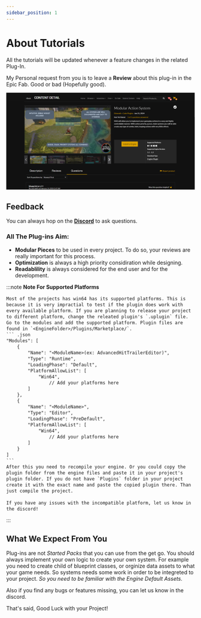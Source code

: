 ```yaml
---
sidebar_position: 1
---
```


# About Tutorials

All the tutorials will be updated whenever a feature changes in the related Plug-In.

My Personal request from you is to leave a **Review** about this plug-in in the Epic Fab. Good or bad (Hopefully good).

![Docs Version Dropdown](./img/T_MarketplaceExample.png)


## Feedback

You can always hop on the  **[Discord](https://discord.gg/HghXuWHJJx)** to ask questions. 


### All The Plug-ins Aim:

- **Modular Pieces** to be used in every project. To do so, your reviews are really important for this process.
- **Optimization** is always a high priority considiration while designing.
- **Readablility** is always considered for the end user and for the development.

:::note
    **Note For Supported Platforms**

    Most of the projects has win64 has its supported platforms. This is because it is very impractial to test if the plugin does work with every available platform. If you are planning to release your project to different platform, change the releated plugin's `.uplugin` file. Go to the modules and add the supported platform. Plugin files are found in `<EngineFolder>/Plugins/Marketplace/`.
    ``` .json
    "Modules": [
		{
			"Name": "<ModuleName>(ex: AdvancedHitTrailerEditor)",
			"Type": "Runtime",
			"LoadingPhase": "Default",
			"PlatformAllowList": [
				"Win64",
                    // Add your platforms here
			]
		},
		{
			"Name": "<ModuleName>",
			"Type": "Editor",
			"LoadingPhase": "PreDefault",
			"PlatformAllowList": [
				"Win64",
                    // Add your platforms here
			]
		}
	]
    ```
    After this you need to recompile your engine. Or you could copy the plugin folder from the engine files and paste it in your project's plugin folder. If you do not have `Plugins` folder in your project create it with the exact name and paste the copied plugin there. Than just compile the project.

    If you have any issues with the incompatible platform, let us know in the discord!
:::

## What We Expect From You

Plug-ins are not *Started Packs* that you can use from the get go. You should always implement your own logic to create your own system.
For example you need to create child of blueprint classes, or orginize data assets to what your game needs.
So systems needs some work in order to be integreted to your project. *So you need to be familiar with the Engine Default Assets*.

Also if you find any bugs or features missing, you can let us know in the discord.

That's said, Good Luck with your Project!
